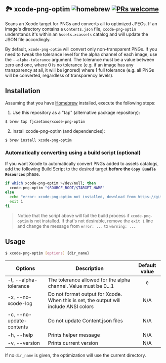 🏞  xcode-png-optim ![homebrew][1] [![PRs welcome][2]](https://github.com/fjcaetano/xcode-png-optim/pulls)
---

Scans an Xcode target for PNGs and converts all to optimized JPEGs. If an image's directory contains a `Contents.json` file, `xcode-png-optim` understands it's within an `Assets.xcassets` catalog and will update the JSON file accordingly.

By default, `xcode-png-optim` will convert only non-transparent PNGs. If you need to tweak the tolerance level for the alpha channel of each image, use the `--alpha-tolerance` argument. The tolerance must be a value between zero and one, where 0 is no tolerance (e.g. if an image has any transparency at all, it will be ignored) where 1 full tolerance (e.g. all PNGs will be converted, regardless of transparency levels).

## Installation 

Assuming that you have [Homebrew](https://brew.sh/) installed, execute the following steps:

1. Use this repository as a "tap" (alternative package repository):

```sh
$ brew tap fjcaetano/xcode-png-optim
```

2. Install xcode-png-optim (and dependencies):

```sh
$ brew install xcode-png-optim
```

### Automatically converting using a build script (optional)

If you want Xcode to automatically convert PNGs added to assets catalogs, add the following Build Script to the desired target **before the `Copy Bundle Resources`** phase.

```sh
if which xcode-png-optim >/dev/null; then
  xcode-png-optim "$SOURCE_ROOT/$TARGET_NAME"
else
  echo "error: xcode-png-optim not installed, download from https://github.com/fjcaetano/xcode-png-optim"
  exit 1
fi
```
> Notice that the script above will fail the build process if `xcode-png-optim` is not installed. If that's not desirable, remove the `exit 1` line and change the message from `error: ...` to `warning: ...`

## Usage

```sh
$ xcode-png-optim [options] {dir_name}
```

| Options                  | Description                       | Default value |
| ------------------------ | --------------------------------- | :-----------: |
| -t, --alpha-tolerance    | The tolerance allowed for the alpha channel. Value must be 0...1 | `0` |
| -x, --no-xcode-log       | Do not format output for Xcode. When this is set, the output will include ANSI colors | N/A |
| -c, --no-update-contents | Do not update Content.json files  |      N/A      |
| -h, --help               | Prints helper message             |      N/A      |
| -v, --version            | Prints current version            |      N/A      |

If no `dir_name` is given, the optimization will use the current directory.

[1]: https://img.shields.io/github/tag/fjcaetano/xcode-png-optim?color=orange&label=homebrew
[2]: https://img.shields.io/badge/PRs-welcome-brightgreen.svg